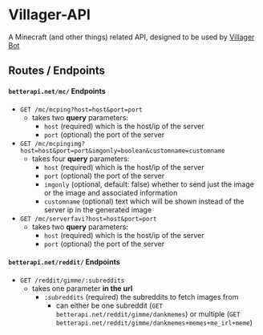 # Villager-API
A Minecraft (and other things) related API, designed to be used by [Villager Bot](https://github.com/Villager-Dev/Villager-Bot)

## Routes / Endpoints
#### `betterapi.net/mc/` Endpoints
* `GET /mc/mcping?host=host&port=port`
  * takes two **query** parameters:
    * `host` (required) which is the host/ip of the server
    * `port` (optional) the port of the server
* `GET /mc/mcpingimg?host=host&port=port&imgonly=boolean&customname=customname`
  * takes four **query** parameters:
    * `host` (required) which is the host/ip of the server
    * `port` (optional) the port of the server
    * `imgonly` (optional, default: false) whether to send just the image or the image and associated information
    * `customname` (optional) text which will be shown instead of the server ip in the generated image
* `GET /mc/serverfavi?host=host&port=port`
  * takes two **query** parameters:
    * `host` (required) which is the host/ip of the server
    * `port` (optional) the port of the server

#### `betterapi.net/reddit/` Endpoints
* `GET /reddit/gimme/:subreddits`
  * takes one parameter **in the url**
    * `:subreddits` (required) the subreddits to fetch images from
      * can either be one subreddit (`GET betterapi.net/reddit/gimme/dankmemes`) or multiple (`GET betterapi.net/reddit/gimme/dankmemes+memes+me_irl+meme`)
